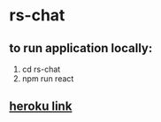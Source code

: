 # rs-chat
## to run application locally:
1. cd rs-chat 
1. npm run react
## [heroku link](https://rs-chat-yan.herokuapp.com)

